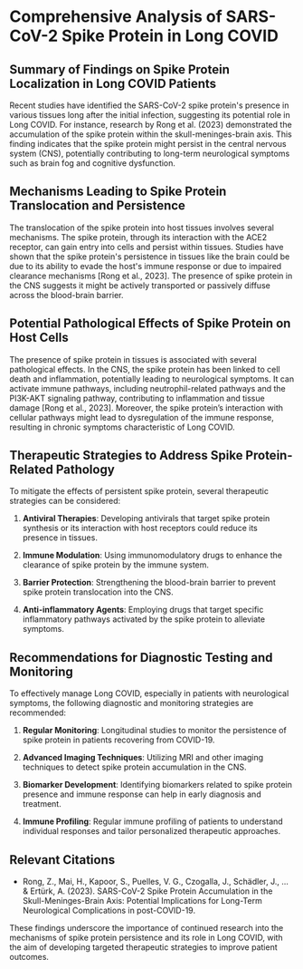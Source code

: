 # Comprehensive Analysis of SARS-CoV-2 Spike Protein in Long COVID

## Summary of Findings on Spike Protein Localization in Long COVID Patients

Recent studies have identified the SARS-CoV-2 spike protein's presence in various tissues long after the initial infection, suggesting its potential role in Long COVID. For instance, research by Rong et al. (2023) demonstrated the accumulation of the spike protein within the skull-meninges-brain axis. This finding indicates that the spike protein might persist in the central nervous system (CNS), potentially contributing to long-term neurological symptoms such as brain fog and cognitive dysfunction.

## Mechanisms Leading to Spike Protein Translocation and Persistence

The translocation of the spike protein into host tissues involves several mechanisms. The spike protein, through its interaction with the ACE2 receptor, can gain entry into cells and persist within tissues. Studies have shown that the spike protein's persistence in tissues like the brain could be due to its ability to evade the host's immune response or due to impaired clearance mechanisms [Rong et al., 2023]. The presence of spike protein in the CNS suggests it might be actively transported or passively diffuse across the blood-brain barrier.

## Potential Pathological Effects of Spike Protein on Host Cells

The presence of spike protein in tissues is associated with several pathological effects. In the CNS, the spike protein has been linked to cell death and inflammation, potentially leading to neurological symptoms. It can activate immune pathways, including neutrophil-related pathways and the PI3K-AKT signaling pathway, contributing to inflammation and tissue damage [Rong et al., 2023]. Moreover, the spike protein’s interaction with cellular pathways might lead to dysregulation of the immune response, resulting in chronic symptoms characteristic of Long COVID.

## Therapeutic Strategies to Address Spike Protein-Related Pathology

To mitigate the effects of persistent spike protein, several therapeutic strategies can be considered:

1. **Antiviral Therapies**: Developing antivirals that target spike protein synthesis or its interaction with host receptors could reduce its presence in tissues.

2. **Immune Modulation**: Using immunomodulatory drugs to enhance the clearance of spike protein by the immune system.

3. **Barrier Protection**: Strengthening the blood-brain barrier to prevent spike protein translocation into the CNS.

4. **Anti-inflammatory Agents**: Employing drugs that target specific inflammatory pathways activated by the spike protein to alleviate symptoms.

## Recommendations for Diagnostic Testing and Monitoring

To effectively manage Long COVID, especially in patients with neurological symptoms, the following diagnostic and monitoring strategies are recommended:

1. **Regular Monitoring**: Longitudinal studies to monitor the persistence of spike protein in patients recovering from COVID-19.

2. **Advanced Imaging Techniques**: Utilizing MRI and other imaging techniques to detect spike protein accumulation in the CNS.

3. **Biomarker Development**: Identifying biomarkers related to spike protein presence and immune response can help in early diagnosis and treatment.

4. **Immune Profiling**: Regular immune profiling of patients to understand individual responses and tailor personalized therapeutic approaches.

## Relevant Citations

- Rong, Z., Mai, H., Kapoor, S., Puelles, V. G., Czogalla, J., Schädler, J., ... & Ertürk, A. (2023). SARS-CoV-2 Spike Protein Accumulation in the Skull-Meninges-Brain Axis: Potential Implications for Long-Term Neurological Complications in post-COVID-19.

These findings underscore the importance of continued research into the mechanisms of spike protein persistence and its role in Long COVID, with the aim of developing targeted therapeutic strategies to improve patient outcomes.